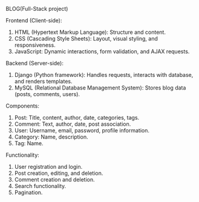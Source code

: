 BLOG(Full-Stack project)

Frontend (Client-side):

1. HTML (Hypertext Markup Language): Structure and content.
2. CSS (Cascading Style Sheets): Layout, visual styling, and responsiveness.
3. JavaScript: Dynamic interactions, form validation, and AJAX requests.

Backend (Server-side):

1. Django (Python framework): Handles requests, interacts with database, and renders templates.
2. MySQL (Relational Database Management System): Stores blog data (posts, comments, users).

Components:

1. Post: Title, content, author, date, categories, tags.
2. Comment: Text, author, date, post association.
3. User: Username, email, password, profile information.
4. Category: Name, description.
5. Tag: Name.

Functionality:

1. User registration and login.
2. Post creation, editing, and deletion.
3. Comment creation and deletion.
4. Search functionality.
5. Pagination.

